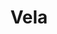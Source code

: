 ---
title: "Vela"
hashtag: vela
borders:
  - Antlia
  - Carina
  - Centaurus
  - Puppis
  - Pyxis
subdivision-of:
  - southern celestial hemisphere
tags:
  - Constellation
---